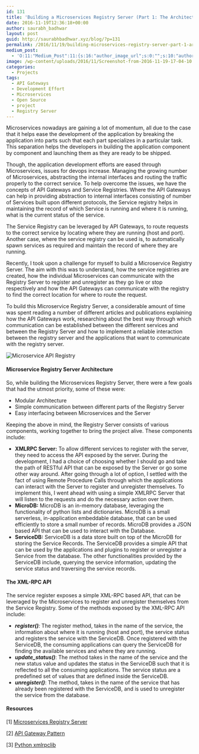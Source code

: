 ```yaml
---
id: 131
title: 'Building a Microservices Registry Server (Part 1: The Architecture)'
date: 2016-11-19T12:36:18+00:00
author: saurabh_badhwar
layout: post
guid: http://saurabhbadhwar.xyz/blog/?p=131
permalink: /2016/11/19/building-microservices-registry-server-part-1-architecture/
medium_post:
  - 'O:11:"Medium_Post":11:{s:16:"author_image_url";s:0:"";s:10:"author_url";s:24:"https://medium.com/@h4xr";s:11:"byline_name";N;s:12:"byline_email";N;s:10:"cross_link";s:3:"yes";s:2:"id";s:12:"98b9ec9ca353";s:21:"follower_notification";s:3:"yes";s:7:"license";s:19:"all-rights-reserved";s:14:"publication_id";s:2:"-1";s:6:"status";s:6:"public";s:3:"url";s:102:"https://medium.com/@h4xr/building-a-microservices-registry-server-part-1-the-architecture-98b9ec9ca353";}'
image: /wp-content/uploads/2016/11/Screenshot-from-2016-11-19-17-04-10.png
categories:
  - Projects
tags:
  - API Gateways
  - Development Effort
  - Microservices
  - Open Source
  - project
  - Registry Server
---
```

Microservices nowadays are gaining a lot of momentum, all due to the case that it helps ease the development of the application by breaking the application into parts such that each part specializes in a particular task. This separation helps the developers in building the application component by component and launching them as they are ready to be shipped.

Though, the application development efforts are eased through Microservices, issues for devops increase. Managing the growing number of Microservices, abstracting the internal interfaces and routing the traffic properly to the correct service. To help overcome the issues, we have the concepts of API Gateways and Service Registries. Where the API Gateways can help in providing abstraction to internal interfaces consisting of number of Services built upon different protocols, the Service registry helps in maintaining the record of which Service is running and where it is running, what is the current status of the service.

The Service Registry can be leveraged by API Gateways, to route requests to the correct service by locating where they are running (host and port). Another case, where the service registry can be used is, to automatically spawn services as required and maintain the record of where they are running.

Recently, I took upon a challenge for myself to build a Microservice Registry Server. The aim with this was to understand, how the service registries are created, how the individual Microservices can communicate with the Registry Server to register and unregister as they go live or stop respectively and how the API Gateways can communicate with the registry to find the correct location for where to route the request.

To build this Microservice Registry Server, a considerable amount of time was spent reading a number of different articles and publications explaining how the API Gateways work, researching about the best way through which communication can be established between the different services and between the Registry Server and how to implement a reliable interaction between the registry server and the applications that want to communicate with the registry server.

<img class="aligncenter size-full wp-image-132" src="https://i2.wp.com/saurabhbadhwar.xyz/blog/wp-content/uploads/2016/11/Screenshot-from-2016-11-19-17-04-10.png?fit=640%2C157" alt="Microservice API Registry" srcset="https://i2.wp.com/saurabhbadhwar.xyz/blog/wp-content/uploads/2016/11/Screenshot-from-2016-11-19-17-04-10.png?w=1239 1239w, https://i2.wp.com/saurabhbadhwar.xyz/blog/wp-content/uploads/2016/11/Screenshot-from-2016-11-19-17-04-10.png?resize=300%2C74 300w, https://i2.wp.com/saurabhbadhwar.xyz/blog/wp-content/uploads/2016/11/Screenshot-from-2016-11-19-17-04-10.png?resize=768%2C188 768w, https://i2.wp.com/saurabhbadhwar.xyz/blog/wp-content/uploads/2016/11/Screenshot-from-2016-11-19-17-04-10.png?resize=1024%2C251 1024w" sizes="(max-width: 640px) 100vw, 640px" data-recalc-dims="1" /> 

#### **Microservice Registry Server Architecture**

So, while building the Microservices Registry Server, there were a few goals that had the utmost priority, some of these were:

  * Modular Architecture
  * Simple communication between different parts of the Registry Server
  * Easy interfacing between Microservices and the Server

Keeping the above in mind, the Registry Server consists of various components, working together to bring the project alive. These components include:

  * **XMLRPC Server:** To allow different services to register with the server, they need to access the API exposed by the server. During the development, I had a choice of choosing whether I should go and take the path of RESTful API that can be exposed by the Server or go some other way around. After going through a lot of option, I settled with the fact of using Remote Procedure Calls through which the applications can interact with the Server to register and unregister themselves. To implement this, I went ahead with using a simple XMLRPC Server that will listen to the requests and do the necessary action over them.
  * **MicroDB:** MicroDB is an in-memory database, leveraging the functionality of python lists and dictionaries. MicroDB is a small serverless, in-application embeddable database, that can be used efficiently to store a small number of records. MicroDB provides a JSON based API that can be used to interact with the Database.
  * **ServiceDB:** ServiceDB is a data store built on top of the MicroDB for storing the Service Records. The ServiceDB provides a simple API that can be used by the applications and plugins to register or unregister a Service from the database. The other functionalities provided by the ServiceDB include, querying the service information, updating the service status and traversing the service records.

#### **The XML-RPC API**

The service register exposes a simple XML-RPC based API, that can be leveraged by the Microservices to register and unregister themselves from the Service Registry. Some of the methods exposed by the XML-RPC API include:

  * _**register()**:_ The register method, takes in the name of the service, the information about where it is running (host and port), the service status and registers the service with the ServiceDB. Once registered with the ServiceDB, the consuming applications can query the ServiceDB for finding the available services and where they are running.
  * _**update_status()**_: The method takes in the name of the service and the new status value and updates the status in the ServiceDB such that it is reflected to all the consuming applications. The service status are a predefined set of values that are defined inside the ServiceDB.
  * _**unregister()**_: The method, takes in the name of the service that has already been registered with the ServiceDB, and is used to unregister the service from the database.

#### **Resources**

[1] <a href="https://github.com/h4xr/MicroReg/" target="_blank">Microservices Registry Server</a>

[2] <a href="http://microservices.io/patterns/apigateway.html" target="_blank">API Gateway Pattern</a>

[3] <a href="https://docs.python.org/2/library/xmlrpclib.html" target="_blank">Python xmlrpclib</a>